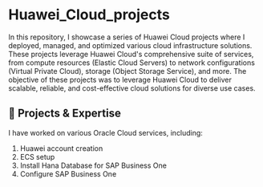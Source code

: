 # Huawei_Cloud_projects

In this repository, I showcase a series of Huawei Cloud projects where I deployed, managed, and optimized various cloud infrastructure solutions. These projects leverage Huawei Cloud's comprehensive suite of services, from compute resources (Elastic Cloud Servers) to network configurations (Virtual Private Cloud), storage (Object Storage Service), and more. The objective of these projects was to leverage Huawei Cloud to deliver scalable, reliable, and cost-effective cloud solutions for diverse use cases.


🔹 Projects & Expertise
-
I have worked on various Oracle Cloud services, including:

1. Huawei account creation
2. ECS setup
3. Install Hana Database for SAP Business One
4. Configure SAP Business One
